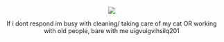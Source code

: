 </p>
<p align="center">
<img src="https://i.postimg.cc/90SYLpP0/sunny.webp">
<p align="center">
If i dont respond im busy with cleaning/ taking care of my cat OR working with old people, bare with me uigvuigvihsilq201
<p align="center">

